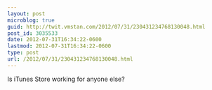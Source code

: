 ```yaml
---
layout: post
microblog: true
guid: http://twit.vmstan.com/2012/07/31/230431234768130048.html
post_id: 3035533
date: 2012-07-31T16:34:22-0600
lastmod: 2012-07-31T16:34:22-0600
type: post
url: /2012/07/31/230431234768130048.html
---
```

Is iTunes Store working for anyone else?
